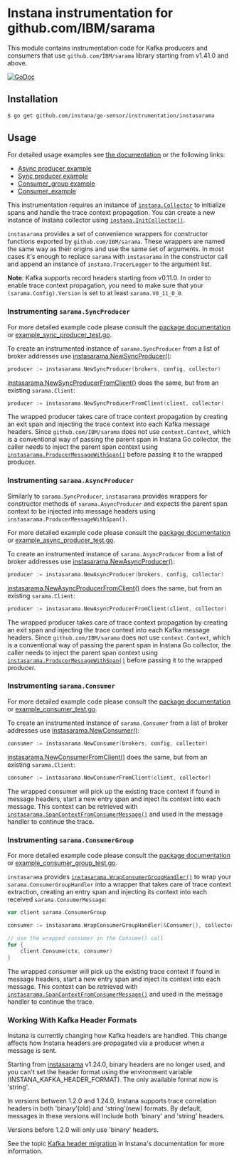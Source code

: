 Instana instrumentation for github.com/IBM/sarama
=====================================================

This module contains instrumentation code for Kafka producers and consumers that use `github.com/IBM/sarama` library starting
from v1.41.0 and above.

[![GoDoc](https://img.shields.io/static/v1?label=godoc&message=reference&color=blue)][godoc]

Installation
------------

```bash
$ go get github.com/instana/go-sensor/instrumentation/instasarama
```

Usage
-----

For detailed usage examples see [the documentation][godoc] or the following links:
- [Async producer example](./example_async_producer_test.go)
- [Sync producer example](./example_sync_producer_test.go)
- [Consumer_group example](./example_consumer_group_test.go)
- [Consumer_example](./example_consumer_group_test.go)

This instrumentation requires an instance of [`instana.Collector`][Collector] to initialize spans and handle the trace context propagation.
You can create a new instance of Instana collector using [`instana.InitCollector()`][InitCollector].

`instasarama` provides a set of convenience wrappers for constructor functions exported by `github.com/IBM/sarama`. These
wrappers are named the same way as their origins and use the same set of arguments. In most cases it's enough to replace
`sarama` with `instasarama` in the constructor call and append an instance of `instana.TracerLogger` to the argument list.

**Note**: Kafka supports record headers starting from v0.11.0. In order to enable trace context propagation, you need to make sure
that your `(sarama.Config).Version` is set to at least `sarama.V0_11_0_0`.

### Instrumenting `sarama.SyncProducer`

For more detailed example code please consult the [package documentation][godoc] or [example_sync_producer_test.go](./example_sync_producer_test.go).

To create an instrumented instance of `sarama.SyncProducer` from a list of broker addresses use [instasarama.NewSyncProducer()][NewSyncProducer]:

```go
producer := instasarama.NewSyncProducer(brokers, config, collector)
```

[instasarama.NewSyncProducerFromClient()][NewSyncProducerFromClient] does the same, but from an existing `sarama.Client`:

```go
producer := instasarama.NewSyncProducerFromClient(client, collector)
```

The wrapped producer takes care of trace context propagation by creating an exit span and injecting the trace context into each Kafka
message headers. Since `github.com/IBM/sarama` does not use `context.Context`, which is a conventional way of passing the parent
span in Instana Go collector, the caller needs to inject the parent span context using [`instasarama.ProducerMessageWithSpan()`][ProducerMessageWithSpan]
before passing it to the wrapped producer.

### Instrumenting `sarama.AsyncProducer`

Similarly to `sarama.SyncProducer`, `instasarama` provides wrappers for constructor methods of `sarama.AsyncProducer` and expects
the parent span context to be injected into message headers using `instasarama.ProducerMessageWithSpan()`.

For more detailed example code please consult the [package documentation][godoc] or [example_async_producer_test.go](./example_async_producer_test.go).

To create an instrumented instance of `sarama.AsyncProducer` from a list of broker addresses use [instasarama.NewAsyncProducer()][NewAsyncProducer]:

```go
producer := instasarama.NewAsyncProducer(brokers, config, collector)
```

[instasarama.NewAsyncProducerFromClient()][NewAsyncProducerFromClient] does the same, but from an existing `sarama.Client`:

```go
producer := instasarama.NewAsyncProducerFromClient(client, collector)
```

The wrapped producer takes care of trace context propagation by creating an exit span and injecting the trace context into each Kafka
message headers. Since `github.com/IBM/sarama` does not use `context.Context`, which is a conventional way of passing the parent
span in Instana Go collector, the caller needs to inject the parent span context using [`instasarama.ProducerMessageWithSpan()`][ProducerMessageWithSpan]
before passing it to the wrapped producer.

### Instrumenting `sarama.Consumer`

For more detailed example code please consult the [package documentation][godoc] or [example_consumer_test.go](./example_consumer_test.go).

To create an instrumented instance of `sarama.Consumer` from a list of broker addresses use [instasarama.NewConsumer()][NewConsumer]:

```go
consumer := instasarama.NewConsumer(brokers, config, collector)
```

[instasarama.NewConsumerFromClient()][NewConsumerFromClient] does the same, but from an existing `sarama.Client`:

```go
consumer := instasarama.NewConsumerFromClient(client, collector)
```

The wrapped consumer will pick up the existing trace context if found in message headers, start a new entry span and inject its context
into each message. This context can be retrieved with [`instasarama.SpanContextFromConsumerMessage()`][SpanContextFromConsumerMessage]
and used in the message handler to continue the trace.

### Instrumenting `sarama.ConsumerGroup`

For more detailed example code please consult the [package documentation][godoc] or [example_consumer_group_test.go](./example_consumer_group_test.go).

`instasarama` provides [`instasarama.WrapConsumerGroupHandler()`][WrapConsumerGroupHandler] to wrap your `sarama.ConsumerGroupHandler`
into a wrapper that takes care of trace context extraction, creating an entry span and injecting its context into each received `sarama.ConsumerMessage`:

```go
var client sarama.ConsumerGroup

consumer := instasarama.WrapConsumerGroupHandler(&Consumer{}, collector)

// use the wrapped consumer in the Consume() call
for {
	client.Consume(ctx, consumer)
}
```

The wrapped consumer will pick up the existing trace context if found in message headers, start a new entry span and inject its context
into each message. This context can be retrieved with [`instasarama.SpanContextFromConsumerMessage()`][SpanContextFromConsumerMessage] and used
in the message handler to continue the trace.

### Working With Kafka Header Formats

Instana is currently changing how Kafka headers are handled. This change affects how Instana headers are propagated via a producer when a message is sent. 

Starting from [instasarama](https://pkg.go.dev/github.com/instana/go-sensor/instrumentation/instasarama) v1.24.0, binary headers are no longer used, and you can't set the header format using the environment variable (INSTANA_KAFKA_HEADER_FORMAT). The only available format now is 'string'.

In versions between 1.2.0 and 1.24.0, Instana supports trace correlation headers in both 'binary'(old) and 'string'(new) formats. By default, messages in these versions will include both 'binary' and 'string' headers.

Versions before 1.2.0 will only use 'binary' headers.

See the topic [Kafka header migration](https://www.ibm.com/docs/en/instana-observability/current?topic=references-kafka-header-migration) in Instana's documentation for more information.

[godoc]: https://pkg.go.dev/github.com/instana/go-sensor/instrumentation/instasarama
[NewSyncProducer]: https://pkg.go.dev/github.com/instana/go-sensor/instrumentation/instasarama?tab=doc#NewSyncProducer
[NewSyncProducerFromClient]: https://pkg.go.dev/github.com/instana/go-sensor/instrumentation/instasarama?tab=doc#NewSyncProducerFromClient
[NewAsyncProducer]: https://pkg.go.dev/github.com/instana/go-sensor/instrumentation/instasarama?tab=doc#NewAsyncProducer
[NewAsyncProducerFromClient]: https://pkg.go.dev/github.com/instana/go-sensor/instrumentation/instasarama?tab=doc#NewAsyncProducerFromClient
[NewConsumer]: https://pkg.go.dev/github.com/instana/go-sensor/instrumentation/instasarama?tab=doc#NewConsumer
[NewConsumerFromClient]: https://pkg.go.dev/github.com/instana/go-sensor/instrumentation/instasarama?tab=doc#NewConsumerFromClient
[WrapConsumerGroupHandler]: https://pkg.go.dev/github.com/instana/go-sensor/instrumentation/instasarama?tab=doc#WrapConsumerGroupHandler
[ProducerMessageWithSpan]: https://pkg.go.dev/github.com/instana/go-sensor/instrumentation/instasarama?tab=doc#ProducerMessageWithSpan
[SpanContextFromConsumerMessage]: https://pkg.go.dev/github.com/instana/go-sensor/instrumentation/instasarama?tab=doc#SpanContextFromConsumerMessage
[Collector]: https://pkg.go.dev/github.com/instana/go-sensor#Collector
[InitCollector]: https://pkg.go.dev/github.com/instana/go-sensor#InitCollector
